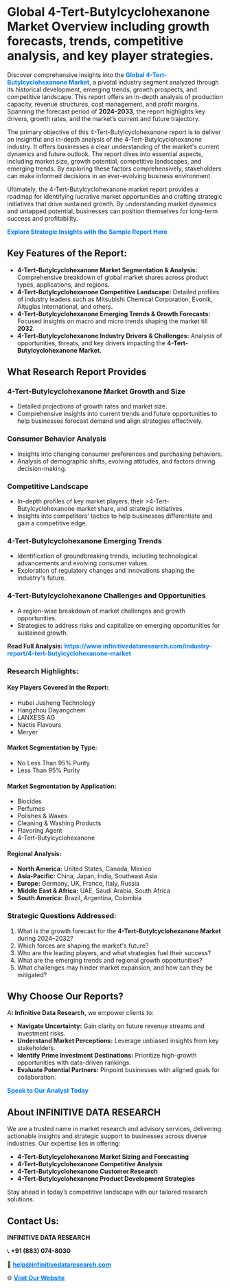 <h1>Global 4-Tert-Butylcyclohexanone Market Overview including growth forecasts, trends, competitive analysis, and key player strategies.</h1>
<p>
Discover comprehensive insights into the 
<a href="https://www.infinitivedataresearch.com/industry-report/4-tert-butylcyclohexanone-market" rel="dofollow" style="color: #007BFF; text-decoration: none;"><strong>Global 4-Tert-Butylcyclohexanone Market</strong></a>, a pivotal industry segment analyzed through its historical development, emerging trends, growth prospects, and competitive landscape. This report offers an in-depth analysis of production capacity, revenue structures, cost management, and profit margins. Spanning the forecast period of <strong>2024–2033</strong>, the report highlights key drivers, growth rates, and the market’s current and future trajectory.
</p>
<p>
The primary objective of this 4-Tert-Butylcyclohexanone report is to deliver an insightful and in-depth analysis of the 4-Tert-Butylcyclohexanone industry. It offers businesses a clear understanding of the market's current dynamics and future outlook. The report dives into essential aspects, including market size, growth potential, competitive landscapes, and emerging trends. By exploring these factors comprehensively, stakeholders can make informed decisions in an ever-evolving business environment.
</p>
<p>
Ultimately, the 4-Tert-Butylcyclohexanone market report provides a roadmap for identifying lucrative market opportunities and crafting strategic initiatives that drive sustained growth. By understanding market dynamics and untapped potential, businesses can position themselves for long-term success and profitability.
</p>
<p>
<a href="https://www.infinitivedataresearch.com/request-sample/reportId=107719" style="color: #007BFF; text-decoration: none;"><strong>Explore Strategic Insights with the Sample Report Here</strong></a>
</p>

<h2>Key Features of the Report:</h2>
<ul>
<li><strong>4-Tert-Butylcyclohexanone Market Segmentation & Analysis:</strong> Comprehensive breakdown of global market shares across product types, applications, and regions.</li>
<li><strong>4-Tert-Butylcyclohexanone Competitive Landscape:</strong> Detailed profiles of industry leaders such as Mitsubishi Chemical Corporation, Evonik, Altuglas International, and others.</li>
<li><strong>4-Tert-Butylcyclohexanone Emerging Trends & Growth Forecasts:</strong> Focused insights on macro and micro trends shaping the market till <strong>2032</strong>.</li>
<li><strong>4-Tert-Butylcyclohexanone Industry Drivers & Challenges:</strong> Analysis of opportunities, threats, and key drivers impacting the <strong>4-Tert-Butylcyclohexanone Market</strong>.</li>
</ul>

<h2>What Research Report Provides</h2>
<h3>4-Tert-Butylcyclohexanone Market Growth and Size</h3>
<ul>
<li>Detailed projections of growth rates and market size.</li>
<li>Comprehensive insights into current trends and future opportunities to help businesses forecast demand and align strategies effectively.</li>
</ul>

<h3>Consumer Behavior Analysis</h3>
<ul>
<li>Insights into changing consumer preferences and purchasing behaviors.</li>
<li>Analysis of demographic shifts, evolving attitudes, and factors driving decision-making.</li>
</ul>

<h3>Competitive Landscape</h3>
<ul>
<li>In-depth profiles of key market players, their >4-Tert-Butylcyclohexanone market share, and strategic initiatives.</li>
<li>Insights into competitors' tactics to help businesses differentiate and gain a competitive edge.</li>
</ul>

<h3>4-Tert-Butylcyclohexanone Emerging Trends</h3>
<ul>
<li>Identification of groundbreaking trends, including technological advancements and evolving consumer values.</li>
<li>Exploration of regulatory changes and innovations shaping the industry's future.</li>
</ul>

<h3>4-Tert-Butylcyclohexanone Challenges and Opportunities</h3>
<ul>
<li>A region-wise breakdown of market challenges and growth opportunities.</li>
<li>Strategies to address risks and capitalize on emerging opportunities for sustained growth.</li>
</ul>
<p><strong>Read Full Analysis:</strong> <a href="https://www.infinitivedataresearch.com/industry-report/4-tert-butylcyclohexanone-market" rel="dofollow" style="color: #007BFF; text-decoration: none;"><strong>https://www.infinitivedataresearch.com/industry-report/4-tert-butylcyclohexanone-market</strong></a></p>
<h3>Research Highlights:</h3>
<h4>Key Players Covered in the Report:</h4>
<ul><li>Hubei Jusheng Technology</li><li>Hangzhou Dayangchem</li><li>LANXESS AG</li><li>Nactis Flavours</li><li>Meryer</li></ul>
<h4>Market Segmentation by Type:</h4>
<ul><li>No Less Than 95% Purity</li><li>Less Than 95% Purity</li></ul>
<h4>Market Segmentation by Application:</h4>
<ul><li>Biocides</li><li>Perfumes</li><li>Polishes &amp; Waxes</li><li>Cleaning &amp; Washing Products</li><li>Flavoring Agent</li><li>4-Tert-Butylcyclohexanone</li></ul>

<h4>Regional Analysis:</h4>
<ul>
<li><strong>North America:</strong> United States, Canada, Mexico</li>
<li><strong>Asia-Pacific:</strong> China, Japan, India, Southeast Asia</li>
<li><strong>Europe:</strong> Germany, UK, France, Italy, Russia</li>
<li><strong>Middle East & Africa:</strong> UAE, Saudi Arabia, South Africa</li>
<li><strong>South America:</strong> Brazil, Argentina, Colombia</li>
</ul>

<h3>Strategic Questions Addressed:</h3>
<ol>
<li>What is the growth forecast for the <strong>4-Tert-Butylcyclohexanone Market</strong> during 2024–2032?</li>
<li>Which forces are shaping the market's future?</li>
<li>Who are the leading players, and what strategies fuel their success?</li>
<li>What are the emerging trends and regional growth opportunities?</li>
<li>What challenges may hinder market expansion, and how can they be mitigated?</li>
</ol>

<h2>Why Choose Our Reports?</h2>
<p>At <strong>Infinitive Data Research</strong>, we empower clients to:</p>
<ul>
<li><strong>Navigate Uncertainty:</strong> Gain clarity on future revenue streams and investment risks.</li>
<li><strong>Understand Market Perceptions:</strong> Leverage unbiased insights from key stakeholders.</li>
<li><strong>Identify Prime Investment Destinations:</strong> Prioritize high-growth opportunities with data-driven rankings.</li>
<li><strong>Evaluate Potential Partners:</strong> Pinpoint businesses with aligned goals for collaboration.</li>
</ul>
<p><a href="https://www.infinitivedataresearch.com/industry-report/4-tert-butylcyclohexanone-market" rel="dofollow" style="color: #007BFF; text-decoration: none;"><strong>Speak to Our Analyst Today</strong></a></p>

<h2>About INFINITIVE DATA RESEARCH</h2>
<p>We are a trusted name in market research and advisory services, delivering actionable insights and strategic support to businesses across diverse industries. Our expertise lies in offering:</p>
<ul>
<li><strong>4-Tert-Butylcyclohexanone Market Sizing and Forecasting</strong></li>
<li><strong>4-Tert-Butylcyclohexanone Competitive Analysis</strong></li>
<li><strong>4-Tert-Butylcyclohexanone Customer Research</strong></li>
<li><strong>4-Tert-Butylcyclohexanone Product Development Strategies</strong></li>
</ul>
<p>Stay ahead in today’s competitive landscape with our tailored research solutions.</p>

<h2>Contact Us:</h2>
<p><strong>INFINITIVE DATA RESEARCH</strong></p>
<p>📞 <strong>+91 (883) 074-8030</strong></p>
<p>📧 <strong><a href="mailto:help@infinitivedataresearch.com" style="color: #007BFF;">help@infinitivedataresearch.com</a></strong></p>
<p>🌐 <strong><a href="https://www.infinitivedataresearch.com" rel="dofollow" style="color: #007BFF;">Visit Our Website</a></strong></p>